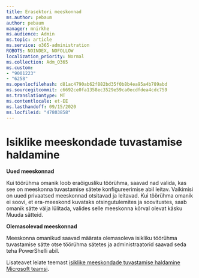 ```yaml
---
title: Erasektori meeskonnad
ms.author: pebaum
author: pebaum
manager: mnirkhe
ms.audience: Admin
ms.topic: article
ms.service: o365-administration
ROBOTS: NOINDEX, NOFOLLOW
localization_priority: Normal
ms.collection: Adm_O365
ms.custom:
- "9001223"
- "6258"
ms.openlocfilehash: d81ac4790ab62f882bd35f0b8b4ea95a4b789abd
ms.sourcegitcommit: c6692ce0fa1358ec3529e59ca0ecdfdea4cdc759
ms.translationtype: MT
ms.contentlocale: et-EE
ms.lasthandoff: 09/15/2020
ms.locfileid: "47803858"
---
```

# <a name="managing-discovery-of-private-teams"></a>Isiklike meeskondade tuvastamise haldamine

**Uued meeskonnad**

Kui töörühma omanik loob eraõigusliku töörühma, saavad nad valida, kas see on meeskonna tuvastamise sätete konfigureerimise abil leitav. Vaikimisi on uued privaatsed meeskonnad otsitavad ja leitavad. Kui töörühma omanik ei soovi, et era-meeskond kuvataks otsingutulemites ja soovitustes, saab omanik sätte välja lülitada, valides selle meeskonna kõrval olevat käsku Muuda sätteid.  

**Olemasolevad meeskonnad**

Meeskonna omanikud saavad määrata olemasoleva isikliku töörühma tuvastamise sätte otse töörühma sätetes ja administraatorid saavad seda teha PowerShelli abil.  

Lisateavet leiate teemast  [isiklike meeskondade tuvastamise haldamine Microsoft teamsi](https://docs.microsoft.com/microsoftteams/manage-discovery-of-private-teams).
